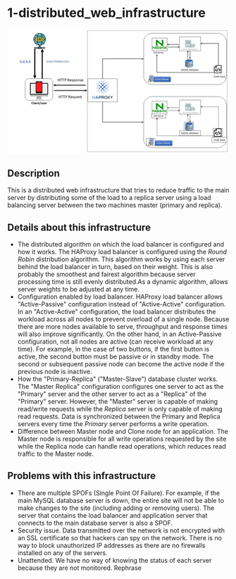 # 1-distributed_web_infrastructure
![simple web stack](https://github.com/MohamedElAllouli/alx-system_engineering-devops/blob/master/0x09-web_infrastructure_design/1-distributed_web_infrastructure.JPG)

## Description 
This is a distributed web infrastructure that tries to reduce  traffic to the main server by distributing some of the load to a replica server using a load balancing server  between the two machines master (primary and replica). 
## Details about this infrastructure 
* The distributed algorithm on which the load balancer is configured  and how it works.  The HAProxy load balancer is configured using the *Round Robin* distribution algorithm.
 This algorithm works by using each server behind the load balancer in turn, based on their weight. This is also probably the smoothest and fairest algorithm because server processing time is still evenly distributed.As a dynamic algorithm, allows server weights to be adjusted at any time.
* Configuration enabled by load balancer.  HAProxy load balancer allows "Active-Passive" configuration instead of "Active-Active" configuration. In an "Active-Active" configuration, the load balancer distributes the workload across all nodes  to prevent overload of a single node.
 Because there are more nodes available to serve,  throughput and response times will also improve significantly.
 On the other hand, in an Active-Passive configuration, not all nodes are  active (can receive workload at any time).
 For example, in the case of two buttons, if the first button is  active, the second button must be passive or in standby mode.
 The second or subsequent passive node can become the active node if the previous node is inactive.
* How the "Primary-Replica" ("Master-Slave") database cluster works. The "Master Replica" configuration configures one server to act as the "Primary" server and the other server to act as a "Replica" of the "Primary" server.
 However, the "Master" server is capable of making read/write requests while the *Replica* server is only capable of making read requests.
 Data is synchronized between the Primary and Replica servers every time the *Primary* server performs a write operation.
* Difference between Master node and Clone node for an application.
 The Master node is responsible for all  write operations requested by the site while the Replica node can handle read operations, which reduces read traffic to the Master node.
## Problems with this infrastructure 
* There are multiple SPOFs (Single Point Of Failure).
 For example, if the main MySQL database server is down, the entire site will not be able to make changes to the site (including adding or removing users).
 The server that contains the load balancer and  application server that connects to the main database server is also a SPOF.
* Security issue.
 Data transmitted over the network is not encrypted with an SSL certificate so that hackers can spy on the network.
 There is no way to block unauthorized IP addresses as there are no firewalls installed on any of the servers.
* Unattended.
 We have no way of knowing the status of each server because they are not  monitored.
Rephrase

 

